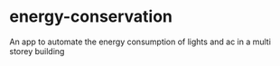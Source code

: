 # energy-conservation
An app to automate the energy consumption of lights and ac in a multi storey building
